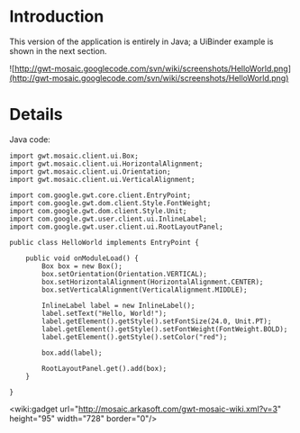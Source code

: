 # Introduction #

This version of the application is entirely in Java; a UiBinder example is shown in the next section.

![http://gwt-mosaic.googlecode.com/svn/wiki/screenshots/HelloWorld.png](http://gwt-mosaic.googlecode.com/svn/wiki/screenshots/HelloWorld.png)

# Details #

Java code:

```
import gwt.mosaic.client.ui.Box;
import gwt.mosaic.client.ui.HorizontalAlignment;
import gwt.mosaic.client.ui.Orientation;
import gwt.mosaic.client.ui.VerticalAlignment;

import com.google.gwt.core.client.EntryPoint;
import com.google.gwt.dom.client.Style.FontWeight;
import com.google.gwt.dom.client.Style.Unit;
import com.google.gwt.user.client.ui.InlineLabel;
import com.google.gwt.user.client.ui.RootLayoutPanel;

public class HelloWorld implements EntryPoint {

	public void onModuleLoad() {
		Box box = new Box();
		box.setOrientation(Orientation.VERTICAL);
		box.setHorizontalAlignment(HorizontalAlignment.CENTER);
		box.setVerticalAlignment(VerticalAlignment.MIDDLE);
		
		InlineLabel label = new InlineLabel();
		label.setText("Hello, World!");
		label.getElement().getStyle().setFontSize(24.0, Unit.PT);
		label.getElement().getStyle().setFontWeight(FontWeight.BOLD);
		label.getElement().getStyle().setColor("red");
		
		box.add(label);
		
		RootLayoutPanel.get().add(box);
	}

}
```

&lt;wiki:gadget url="http://mosaic.arkasoft.com/gwt-mosaic-wiki.xml?v=3" height="95" width="728" border="0"/&gt;